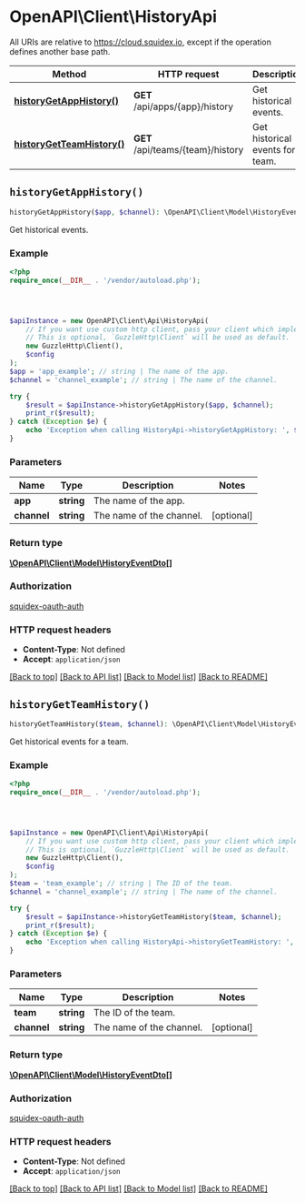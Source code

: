 # OpenAPI\Client\HistoryApi

All URIs are relative to https://cloud.squidex.io, except if the operation defines another base path.

| Method | HTTP request | Description |
| ------------- | ------------- | ------------- |
| [**historyGetAppHistory()**](HistoryApi.md#historyGetAppHistory) | **GET** /api/apps/{app}/history | Get historical events. |
| [**historyGetTeamHistory()**](HistoryApi.md#historyGetTeamHistory) | **GET** /api/teams/{team}/history | Get historical events for a team. |


## `historyGetAppHistory()`

```php
historyGetAppHistory($app, $channel): \OpenAPI\Client\Model\HistoryEventDto[]
```

Get historical events.

### Example

```php
<?php
require_once(__DIR__ . '/vendor/autoload.php');




$apiInstance = new OpenAPI\Client\Api\HistoryApi(
    // If you want use custom http client, pass your client which implements `GuzzleHttp\ClientInterface`.
    // This is optional, `GuzzleHttp\Client` will be used as default.
    new GuzzleHttp\Client(),
    $config
);
$app = 'app_example'; // string | The name of the app.
$channel = 'channel_example'; // string | The name of the channel.

try {
    $result = $apiInstance->historyGetAppHistory($app, $channel);
    print_r($result);
} catch (Exception $e) {
    echo 'Exception when calling HistoryApi->historyGetAppHistory: ', $e->getMessage(), PHP_EOL;
}
```

### Parameters

| Name | Type | Description  | Notes |
| ------------- | ------------- | ------------- | ------------- |
| **app** | **string**| The name of the app. | |
| **channel** | **string**| The name of the channel. | [optional] |

### Return type

[**\OpenAPI\Client\Model\HistoryEventDto[]**](../Model/HistoryEventDto.md)

### Authorization

[squidex-oauth-auth](../../README.md#squidex-oauth-auth)

### HTTP request headers

- **Content-Type**: Not defined
- **Accept**: `application/json`

[[Back to top]](#) [[Back to API list]](../../README.md#endpoints)
[[Back to Model list]](../../README.md#models)
[[Back to README]](../../README.md)

## `historyGetTeamHistory()`

```php
historyGetTeamHistory($team, $channel): \OpenAPI\Client\Model\HistoryEventDto[]
```

Get historical events for a team.

### Example

```php
<?php
require_once(__DIR__ . '/vendor/autoload.php');




$apiInstance = new OpenAPI\Client\Api\HistoryApi(
    // If you want use custom http client, pass your client which implements `GuzzleHttp\ClientInterface`.
    // This is optional, `GuzzleHttp\Client` will be used as default.
    new GuzzleHttp\Client(),
    $config
);
$team = 'team_example'; // string | The ID of the team.
$channel = 'channel_example'; // string | The name of the channel.

try {
    $result = $apiInstance->historyGetTeamHistory($team, $channel);
    print_r($result);
} catch (Exception $e) {
    echo 'Exception when calling HistoryApi->historyGetTeamHistory: ', $e->getMessage(), PHP_EOL;
}
```

### Parameters

| Name | Type | Description  | Notes |
| ------------- | ------------- | ------------- | ------------- |
| **team** | **string**| The ID of the team. | |
| **channel** | **string**| The name of the channel. | [optional] |

### Return type

[**\OpenAPI\Client\Model\HistoryEventDto[]**](../Model/HistoryEventDto.md)

### Authorization

[squidex-oauth-auth](../../README.md#squidex-oauth-auth)

### HTTP request headers

- **Content-Type**: Not defined
- **Accept**: `application/json`

[[Back to top]](#) [[Back to API list]](../../README.md#endpoints)
[[Back to Model list]](../../README.md#models)
[[Back to README]](../../README.md)
